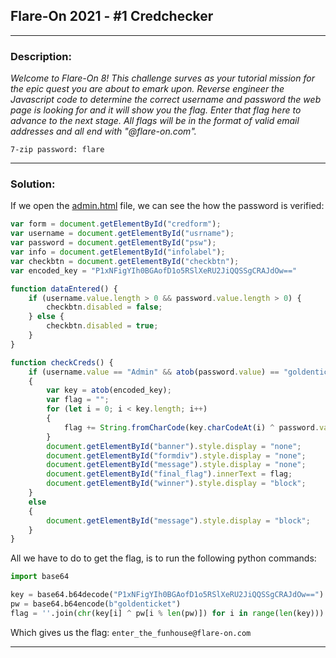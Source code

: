 ## Flare-On 2021 - #1 Credchecker
___

### Description: 

*Welcome to Flare-On 8! This challenge surves as your tutorial mission for the epic quest you are about to emark upon. Reverse engineer the Javascript code to determine the correct username and password the web page is looking for and it will show you the flag. Enter that flag here to advance to the next stage. All flags will be in the format of valid email addresses and all end with "@flare-on.com".*

`7-zip password: flare`

___

### Solution:


If we open the [admin.html](./admin.html) file, we can see the how the password is verified:
```javascript
var form = document.getElementById("credform");
var username = document.getElementById("usrname");
var password = document.getElementById("psw");
var info = document.getElementById("infolabel");
var checkbtn = document.getElementById("checkbtn");
var encoded_key = "P1xNFigYIh0BGAofD1o5RSlXeRU2JiQQSSgCRAJdOw=="

function dataEntered() {
	if (username.value.length > 0 && password.value.length > 0) {
		checkbtn.disabled = false;
	} else {
		checkbtn.disabled = true;
	}
}

function checkCreds() {
	if (username.value == "Admin" && atob(password.value) == "goldenticket") 
	{
		var key = atob(encoded_key);
		var flag = "";
		for (let i = 0; i < key.length; i++)
		{
			flag += String.fromCharCode(key.charCodeAt(i) ^ password.value.charCodeAt(i % password.value.length))
		}
		document.getElementById("banner").style.display = "none";
		document.getElementById("formdiv").style.display = "none";
		document.getElementById("message").style.display = "none";
		document.getElementById("final_flag").innerText = flag;
		document.getElementById("winner").style.display = "block";
	}
	else
	{
		document.getElementById("message").style.display = "block";
	}
}
```

All we have to do to get the flag, is to run the following python commands:
```python
import base64

key = base64.b64decode("P1xNFigYIh0BGAofD1o5RSlXeRU2JiQQSSgCRAJdOw==")
pw = base64.b64encode(b"goldenticket")
flag = ''.join(chr(key[i] ^ pw[i % len(pw)]) for i in range(len(key)))
```

Which gives us the flag: `enter_the_funhouse@flare-on.com`

___

